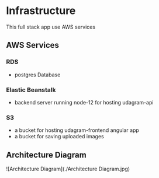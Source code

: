 # Infrastructure

This full stack app use AWS services 
## AWS Services


### RDS
- postgres Database

### Elastic Beanstalk
- backend server running node-12 for hosting udagram-api

### S3
- a bucket for hosting udagram-frontend angular app
- a bucket for saving uploaded images

## Architecture Diagram
![Architecture Diagram](./Architecture Diagram.jpg)